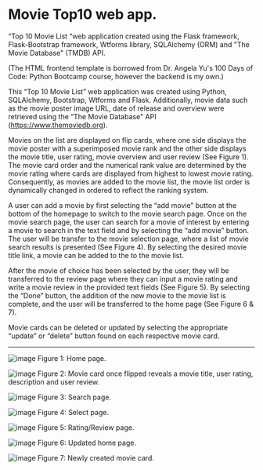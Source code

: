 # Movie Top10 web app. 
“Top 10 Movie List “web application created using the Flask framework, Flask-Bootstrap framework, Wtforms library, SQLAlchemy (ORM) and "The Movie Database" (TMDB) API.

(The HTML frontend template is borrowed from Dr. Angela Yu's 100 Days of Code: Python Bootcamp course, however the backend is my own.)

This “Top 10 Movie List” web application was created using Python, SQLAlchemy, Bootstrap, Wtforms and Flask. Additionally, movie data such as the movie poster image URL, date of release and overview were retrieved using the “The Movie Database" API (https://www.themoviedb.org).

Movies on the list are displayed on flip cards, where one side displays the movie poster with a superimposed movie rank and the other side displays the movie title, user rating, movie overview and user review (See Figure 1). The movie card order and the numerical rank value are determined by the movie rating where cards are displayed from highest to lowest movie rating. Consequently, as movies are added to the movie list, the movie list order is dynamically changed in ordered to reflect the ranking system.

A user can add a movie by first selecting the “add movie” button at the bottom of the homepage to switch to the movie search page.  Once on the movie search page, the user can search for a movie of interest by entering a movie to search in the text field and by selecting the “add movie” button. The user will be transfer to the movie selection page, where a list of movie search results is presented (See Figure 4). By selecting the desired movie title link, a movie can be added to the to the movie list.

After the movie of choice has been selected by the user, they will be transferred to the review page where they can input a movie rating and write a movie review in the provided text fields (See Figure 5). By selecting the “Done” button, the addition of the new movie to the movie list is complete, and the user will be transferred to the home page (See Figure 6 & 7).

Movie cards can be deleted or updated by selecting the appropriate “update” or “delete” button found on each respective movie card. 


***

![image](https://user-images.githubusercontent.com/76194492/190506634-f23fbf5f-ce25-405d-a10a-52f0d8a33f40.png)
Figure 1: Home page.

![image](https://user-images.githubusercontent.com/76194492/190506716-9f0e6494-563c-4f15-ac78-20670ac3e21d.png)
Figure 2: Movie card once flipped reveals a movie title, user rating, description and user review.


![image](https://user-images.githubusercontent.com/76194492/190507396-d50abc7c-af17-4d07-a693-eb57cf12566c.png)
Figure 3: Search page. 

![image](https://user-images.githubusercontent.com/76194492/190507443-7342c1d7-cf94-4e94-87d5-e603677e63f9.png)
Figure 4: Select page.

![image](https://user-images.githubusercontent.com/76194492/190507571-17f42c7d-25c5-4b2d-a942-834271efbbe3.png)
Figure 5: Rating/Review page.

![image](https://user-images.githubusercontent.com/76194492/190507638-a4984bef-3950-4f65-a4cb-c70bd42e8b89.png)
Figure 6: Updated home page.

![image](https://user-images.githubusercontent.com/76194492/190507673-54f156a7-42d1-4bf6-9fbd-a33caa4d5d09.png)
Figure 7: Newly created movie card.
